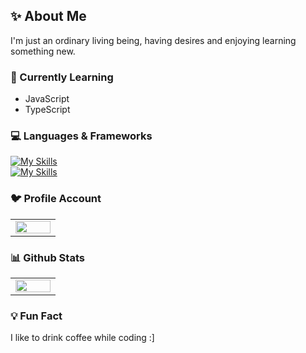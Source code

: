 <h2>✨ About Me</h2>
I'm just an ordinary living being, having desires and enjoying learning something new.

### 🔭 Currently Learning
- JavaScript
- TypeScript

### 💻 Languages & Frameworks
[![My Skills](https://skillicons.dev/icons?i=html,css,js,ts)](#)<br>
[![My Skills](https://skillicons.dev/icons?i=nodejs,deno,discordjs,sqlite)](#)

### 🐦 Profile Account
<table>
  <tr>
    <td align="center" width="50%">
    <img width="100%" src="https://lanyard.cnrad.dev/api/1201548503093100634"/>
    </td>
  </tr>
</table>

### 📊 Github Stats
<table>
  <tr>
    <td align="center" width="50%">
    <img width="100%" src="https://github-readme-stats.vercel.app/api/top-langs/?username=Adan-xyz&layout=compact"/>
    </td>
  </tr>
</table>

### 💡 Fun Fact
I like to drink coffee while coding :]
